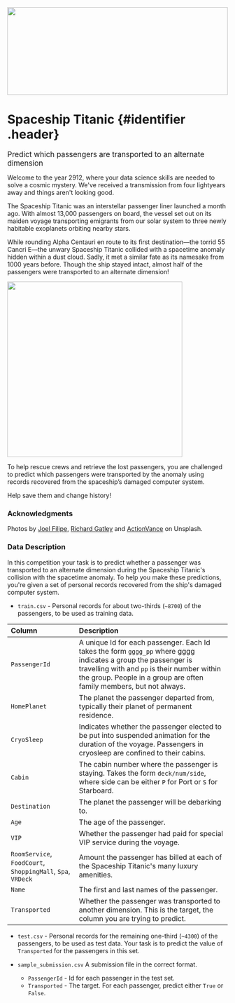 <img src="https://images.unsplash.com/photo-1534996858221-380b92700493?ixlib=rb-1.2.1&ixid=MnwxMjA3fDB8MHxwaG90by1wYWdlfHxr8fGVufDB8fHx8&auto=format&fit=crop&w=1631&q=80" width="100%" height=200px>

# Spaceship Titanic {#identifier .header}

<big>Predict which passengers are transported to an alternate dimension</big>


Welcome to the year 2912, where your data science skills are needed to solve a cosmic mystery. We've received a transmission from four lightyears away and things aren't looking good.

The Spaceship Titanic was an interstellar passenger liner launched a month ago. With almost 13,000 passengers on board, the vessel set out on its maiden voyage transporting emigrants from our solar system to three newly habitable exoplanets orbiting nearby stars.

While rounding Alpha Centauri en route to its first destination—the torrid 55 Cancri E—the unwary Spaceship Titanic collided with a spacetime anomaly hidden within a dust cloud. Sadly, it met a similar fate as its namesake from 1000 years before. Though the ship stayed intact, almost half of the passengers were transported to an alternate dimension!

<img src="https://storage.googleapis.com/kaggle-media/competitions/Spaceship%20Titanic/joel-filipe-QwoNAhbmLLo-unsplash.jpg" width=400>

To help rescue crews and retrieve the lost passengers, you are challenged to predict which passengers were transported by the anomaly using records recovered from the spaceship’s damaged computer system.

Help save them and change history!

### Acknowledgments
Photos by [Joel Filipe](https://unsplash.com/@joelfilip?utm_source=unsplash&utm_medium=referral&utm_content=creditCopyText), [Richard Gatley](https://unsplash.com/@uncle_rickie?utm_source=unsplash&utm_medium=referral&utm_content=creditCopyText) and [ActionVance](https://unsplash.com/@actionvance?utm_source=unsplash&utm_medium=referral&utm_content=creditCopyText) on Unsplash.

### Data Description
In this competition your task is to predict whether a passenger was transported to an alternate dimension during the Spaceship Titanic's collision with the spacetime anomaly. To help you make these predictions, you're given a set of personal records recovered from the ship's damaged computer system.

- `train.csv` - Personal records for about two-thirds (`~8700`) of the passengers, to be used as training data.

|Column|Description|
|:-----|:----------|
|`PassengerId`|A unique Id for each passenger. Each Id takes the form `gggg_pp` where gggg indicates a group the passenger is travelling with and `pp` is their number within the group. People in a group are often family members, but not always.|
|`HomePlanet `|The planet the passenger departed from, typically their planet of permanent residence.|.
|`CryoSleep`|Indicates whether the passenger elected to be put into suspended animation for the duration of the voyage. Passengers in cryosleep are confined to their cabins.|
|`Cabin`|The cabin number where the passenger is staying. Takes the form `deck/num/side`, where side can be either `P` for Port or `S` for Starboard.|
|`Destination`|The planet the passenger will be debarking to.|
|`Age`|The age of the passenger.|
|`VIP`|Whether the passenger had paid for special VIP service during the voyage.|
|`RoomService`, `FoodCourt`, `ShoppingMall`, `Spa`, `VRDeck`|Amount the passenger has billed at each of the Spaceship Titanic's many luxury amenities.|
|`Name`|The first and last names of the passenger.|
|`Transported`|Whether the passenger was transported to another dimension. This is the target, the column you are trying to predict.|

- `test.csv` - Personal records for the remaining one-third (`~4300`) of the passengers, to be used as test data. Your task is to predict the value of `Transported` for the passengers in this set.

- `sample_submission.csv` A submission file in the correct format.
  - `PassengerId` - Id for each passenger in the test set.
  - `Transported` - The target. For each passenger, predict either `True` or `False`.